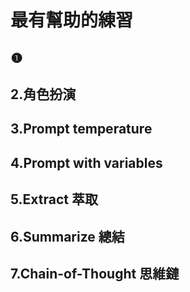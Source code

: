 # 最有幫助的練習

## ❶
## 2.角色扮演
## 3.Prompt temperature
## 4.Prompt with variables
## 5.Extract 萃取
## 6.Summarize 總結
## 7.Chain-of-Thought 思維鏈
